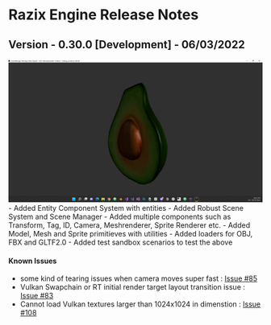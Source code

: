 # Razix Engine Release Notes

## Version - 0.30.0 [Development] - 06/03/2022
![](../Branding/DemoImages/ReleaseNotes/RazixV0.3.0.Dev.SceneTest.png)
    - Added Entity Component System with entities
    - Added Robust Scene System and Scene Manager
    - Added multiple components such as Transform, Tag, ID, Camera, Meshrenderer, Sprite Renderer etc.
    - Added Model, Mesh and Sprite primitieves with utilities
    - Added loaders for OBJ, FBX and GLTF2.0
    - Added test sandbox scenarios to test the above

#### Known Issues
- some kind of tearing issues when camera moves super fast : [Issue #85](https://github.com/Pikachuxxxx/Razix/issues/85)
- Vulkan Swapchain or RT initial render target layout transition issue : [Issue #83](https://github.com/Pikachuxxxx/Razix/issues/83)
- Cannot load Vulkan textures larger than 1024x1024 in dimenstion : [Issue #108](https://github.com/Pikachuxxxx/Razix/issues/108)
